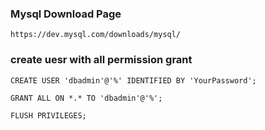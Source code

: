 ### Mysql Download Page
```
https://dev.mysql.com/downloads/mysql/
```
### create uesr with all permission grant
```
CREATE USER 'dbadmin'@'%' IDENTIFIED BY 'YourPassword';
```
```
GRANT ALL ON *.* TO 'dbadmin'@'%';
```
```
FLUSH PRIVILEGES;
```
